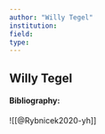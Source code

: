 ```yaml
---
author: "Willy Tegel"
institution:
field:
type:
---
```


## Willy Tegel
#### Bibliography:

![[@Rybnicek2020-yh]]